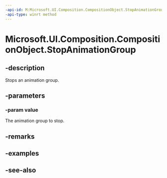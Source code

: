 ```yaml
---
-api-id: M:Microsoft.UI.Composition.CompositionObject.StopAnimationGroup(Microsoft.UI.Composition.ICompositionAnimationBase)
-api-type: winrt method
---
```


<!-- Method syntax
public void StopAnimationGroup(Windows.UI.Composition.ICompositionAnimationBase value)
-->

# Microsoft.UI.Composition.CompositionObject.StopAnimationGroup

## -description
Stops an animation group.

## -parameters
### -param value
The animation group to stop.

## -remarks

## -examples

## -see-also
